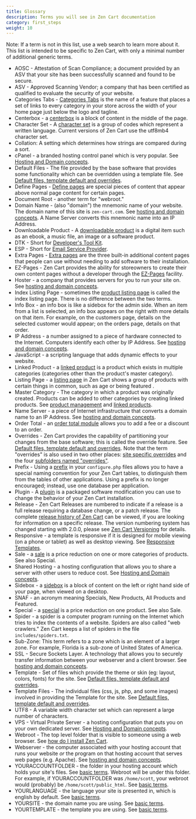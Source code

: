 ```yaml
---
title: Glossary 
description: Terms you will see in Zen Cart documentation 
category: first_steps 
weight: 10
---
```


Note: If a term is not in this list, use a web search to learn more about it.  This list is intended to be specific to Zen Cart, with only a minimal number of additional generic terms. 

- AOSC - Attestation of Scan Compliance; a document provided by an ASV that your site has been successfully scanned and found to be secure. 
- ASV - Approved Scanning Vendor; a company that has been certified as qualified to evaluate the security of your website. 
- Categories Tabs - [Categories Tabs](/user/new_user_topics/categories_tabs/) is the name of a feature that places a set of links to every category in your store across the width of your home page just below the logo and tagline. 
- Centerbox - a [centerbox](/user/template/centerboxes/) is a block of content in the middle of the page.  
- Character Set - A [character set](/user/upgrading/detailed_upgrading/#character-set) is a group of codes which represent a written language. Current versions of Zen Cart use the utf8mb4 character set. 
- Collation: A setting which determines how strings are compared during a sort.
- cPanel - a branded hosting control panel which is very popular.  See [Hosting and Domain concepts](/user/first_steps/hosting/). 
- Default Files - The file provided by the base software that provides some functionality which can be overridden using a template file.  See [Default files, template default and overrides](/user/first_steps/overrides/).
- Define Pages - [Define pages](/user/template/define_pages/) are special pieces of content that appear above normal page content for certain pages.
- Document Root - another term for "webroot." 
- Domain Name - (also "domain") the mnemonic name of your website.  The domain name of this site is `zen-cart.com`.  See [hosting and domain concepts](/user/first_steps/hosting/).  A Name Server converts this mnemonic name into an IP Address. 
- Downloadable Product - A [downloadable product](/user/products/downloadable/) is a digital item such as an ebook, a music file, an image or a software product.
- DTK - Short for [Developer's Tool Kit](/user/admin/developers_toolkit/). 
- ESP - Short for [Email Service Provider](/user/email/newsletters/#using-an-email-service-provider).
- Extra Pages - [Extra pages](/user/template/extra_pages/) are the three built-in additional content pages that people can use without needing to add software to their installation. 
- EZ-Pages - Zen Cart provides the ability for storeowners to create their own content pages without a developer through the [EZ-Pages](/user/ezpages/) facility. 
- Hoster - a company that provides servers for you to run your site on. See [hosting and domain concepts](/user/first_steps/hosting/).
- Index Listing Page - sometimes the  [product listing page](/user/storefront_pages/listing_pages/) is called the index listing page.  There is no difference between the two terms. 
- Info Box - an info box is like a sidebox for the admin side.  When an item from a list is selected, an info box appears on the right with more details on that item. For example, on the customers page, details on the selected customer would appear; on the orders page, details on that order.
- IP Address - a number assigned to a piece of hardware connected to the Internet.  Computers identify each other by IP Address.  See [hosting and domain concepts](/user/first_steps/hosting/).
- JavaScript - a scripting language that adds dynamic effects to your website. 
- Linked Product - a [linked product](/user/products/linked_product/) is a product which exists in multiple categories (categories other than the product's master category).
- Listing Page - a [listing page](/user/template/listing_page_layout/) in Zen Cart shows a group of products with certain things in common, such as age or being featured .
- Master Category - The category in which a product was originally created.  Products can be added to other categories by creating linked products.  See [product management](/user/products/product_management_admin/) and [linked products](/user/products/linked_product/).
- Name Server - a piece of Internet infrastructure that converts a domain name to an IP Address.  See [hosting and domain concepts](/user/first_steps/hosting/).
- Order Total - an [order total module](/user/order_total/order_total/) allows you to add a fee or a discount to an order.
- Overrides - Zen Cart provides the capability of partitioning your changes from the base software; this is called the override feature.  See [Default files, template default and overrides](/user/first_steps/overrides/).  Note that the term "overrides" is also used in two other places: [site specific overrides](/user/customizing/site_specific_overrides/) and the four [subfolders named "overrides"](/user/template/template_overrides/#files-in-other-places).
- Prefix - Using a [prefix](/user/first_steps/database/#what-are-prefixes) in your `configure.php` files allows you to have a special naming convention for your Zen Cart tables, to distinguish them from the tables of other applications.  Using a prefix is no longer encouraged; instead, use one database per application.
- Plugin - A [plugin](/user/plugins/about_plugins/) is a packaged software modification you can use to change the behavior of your Zen Cart installation. 
- Release - Zen Cart Releases are numbered to indicate if a release is a full release requiring a database change, or a patch release.  The complete [release history of Zen Cart](/user/about_us/release_history/) can be viewed, if you are looking for information on a specific release. The version numbering system has changed starting with 2.0.0, please see [Zen Cart Versioning](/user/about_us/versioning/) for details.
- Responsive - a template is responsive if it is designed for mobile viewing (on a phone or tablet) as well as desktop viewing.  See [Responsive Templates](/user/template/responsive/). 
- Sale - a [sale](/user/admin_pages/catalog/salemaker/) is a price reduction on one or more categories of products. See also Special. 
- Shared Hosting - a hosting configuration that allows you to share a server with other users to reduce cost.  See [Hosting and Domain concepts](/user/first_steps/hosting/). 
- Sidebox - a [sidebox](/user/template/sideboxes/) is a block of content on the left or right hand side of your page, when viewed on a desktop.  
- SNAF - an acronym meaning Specials, New Products, All Products and Featured. 
- Special - a [special](/user/admin_pages/catalog/specials/) is a price reduction on one product. See also Sale. 
- Spider - a spider is a computer program running on the Internet which tries to index the contents of a website. Spiders are also called "web crawlers."  Zen Cart keeps a list of spiders in the file `includes/spiders.txt`.
- Sub-Zone: This term refers to a zone which is an element of a larger zone.  For example, Florida is a sub-zone of United States of America.
- SSL - Secure Sockets Layer.  A technology that allows you to securely transfer information between your webserver and a client browser.  See [hosting and domain concepts](/user/first_steps/hosting/).
- Template - Set of files which provide the theme or skin (eg: layout, colors, fonts) for the site. See [Default files, template default and overrides](/user/first_steps/overrides/).
- Template Files - The individual files (css, js, php, and some images) involved in providing the Template for the site.  See [Default files, template default and overrides](/user/first_steps/overrides/).
- UTF8 - A variable width character set which can represent a large number of characters. 
- VPS - Virtual Private Server - a hosting configuration that puts you on your own dedicated server.  See [Hosting and Domain concepts](/user/first_steps/hosting/). 
- Webroot - The top level folder that is visible to someone using a web browser.  See [how do I install Zen Cart](/user/first_steps/how_do_i_install/). 
- Webserver - the computer associated with your hosting account that runs your website *or* the program on that hosting account that serves web pages (e.g. Apache).  See [hosting and domain concepts](/user/first_steps/hosting/).
- YOURACCOUNTFOLDER - the folder  in your hosting account which holds your site's files. See [basic terms](/user/first_steps/basic_terms/). Webroot will be under this folder.  For example, if YOURACCOUNTFOLDER was `/home/scott`, your webroot would (probably) be `/home/scott/public_html`. See [basic terms](/user/first_steps/basic_terms/). 
- YOURLANGUAGE - the language your site is presented in, which is english by default.  See [basic terms](/user/first_steps/basic_terms/). 
- YOURSITE - the domain name you are using.  See [basic terms](/user/first_steps/basic_terms/). 
- YOURTEMPLATE - the template you are using.  See [basic terms](/user/first_steps/basic_terms/). 

